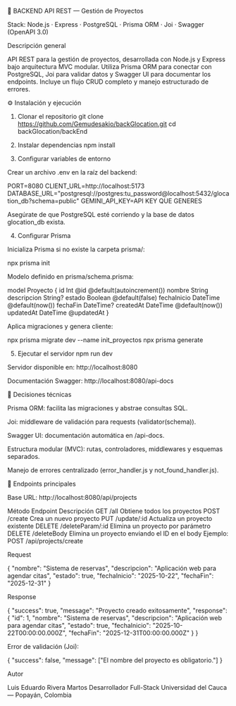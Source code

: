 🧩 BACKEND
API REST — Gestión de Proyectos

Stack: Node.js · Express · PostgreSQL · Prisma ORM · Joi · Swagger (OpenAPI 3.0)

Descripción general

API REST para la gestión de proyectos, desarrollada con Node.js y Express bajo arquitectura MVC modular.
Utiliza Prisma ORM para conectar con PostgreSQL, Joi para validar datos y Swagger UI para documentar los endpoints.
Incluye un flujo CRUD completo y manejo estructurado de errores.

⚙️ Instalación y ejecución
1. Clonar el repositorio
git clone https://github.com/Gemudesakio/backGlocation.git
cd backGlocation/backEnd

2. Instalar dependencias
npm install

3. Configurar variables de entorno

Crear un archivo .env en la raíz del backend:

PORT=8080
CLIENT_URL=http://localhost:5173
DATABASE_URL="postgresql://postgres:tu_password@localhost:5432/glocation_db?schema=public"
GEMINI_API_KEY=API KEY QUE GENERES

Asegúrate de que PostgreSQL esté corriendo y la base de datos glocation_db exista.

4. Configurar Prisma

Inicializa Prisma si no existe la carpeta prisma/:

npx prisma init


Modelo definido en prisma/schema.prisma:

model Proyecto {
  id          Int      @id @default(autoincrement())
  nombre      String
  descripcion String?
  estado      Boolean  @default(false)
  fechaInicio DateTime @default(now())
  fechaFin    DateTime?
  createdAt   DateTime @default(now())
  updatedAt   DateTime @updatedAt
}


Aplica migraciones y genera cliente:

npx prisma migrate dev --name init_proyectos
npx prisma generate

5. Ejecutar el servidor
npm run dev


Servidor disponible en:
http://localhost:8080

Documentación Swagger:
http://localhost:8080/api-docs

🧠 Decisiones técnicas

Prisma ORM: facilita las migraciones y abstrae consultas SQL.

Joi: middleware de validación para requests (validator(schema)).

Swagger UI: documentación automática en /api-docs.

Estructura modular (MVC): rutas, controladores, middlewares y esquemas separados.

Manejo de errores centralizado (error_handler.js y not_found_handler.js).

🔗 Endpoints principales

Base URL: http://localhost:8080/api/projects

Método	Endpoint	Descripción
GET	/all	Obtiene todos los proyectos
POST	/create	Crea un nuevo proyecto
PUT	/update/:id	Actualiza un proyecto existente
DELETE	/deleteParam/:id	Elimina un proyecto por parámetro
DELETE	/deleteBody	Elimina un proyecto enviando el ID en el body
Ejemplo: POST /api/projects/create

Request

{
  "nombre": "Sistema de reservas",
  "descripcion": "Aplicación web para agendar citas",
  "estado": true,
  "fechaInicio": "2025-10-22",
  "fechaFin": "2025-12-31"
}


Response

{
  "success": true,
  "message": "Proyecto creado exitosamente",
  "response": {
    "id": 1,
    "nombre": "Sistema de reservas",
    "descripcion": "Aplicación web para agendar citas",
    "estado": true,
    "fechaInicio": "2025-10-22T00:00:00.000Z",
    "fechaFin": "2025-12-31T00:00:00.000Z"
  }
}


Error de validación (Joi):

{
  "success": false,
  "message": ["El nombre del proyecto es obligatorio."]
}

Autor

Luis Eduardo Rivera Martos
Desarrollador Full-Stack
Universidad del Cauca — Popayán, Colombia
